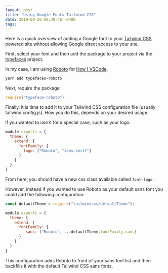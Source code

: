 ```yaml
---
layout: post
title: "Using Google Fonts Tailwind CSS"
date: 2019-09-20 09:39:48 -0400
tags:
---
```


Here is a quick overview of adding a Google font to your [Tailwind CSS](https://tailwindcss.com) powered site without allowing Google direct access to your site.

First, select your font and then add the package to your project via the [typefaces](https://github.com/KyleAMathews/typefaces) project.

In my case, I am using [Roboto](https://fonts.google.com/specimen/Roboto) for [How I VSCode](https://howivscode.com).

```bash
yarn add typefaces-roboto
```

Next, require the package:

```js
require("typeface-roboto")
```

Finally, it is time to add it to your Tailwind CSS configuration file (usually tailwind.config.js). How you do this, depends on your desired usage.

If you wanted to use it for a special case, such as your logo:

```js
module.exports = {
  theme: {
    extend: {
      fontFamily: {
        logo: ["Roboto", "sans-serif"]
      }
    }
  }
}
```

From here, you should have a new css class available called `font-logo`.

However, instead if you wanted to use Roboto as your default sans font you could add the following configuration:

```js
const defaultTheme = require("tailwindcss/defaultTheme");

module.exports = {
  theme: {
    extend: {
      fontFamily: {
         sans: ["Roboto", ...defaultTheme.fontFamily.sans]
      }
    }
  }
}
```

This configuration adds Roboto to front of your sans font list and then backfills it with the default Tailwind CSS sans fonts.

